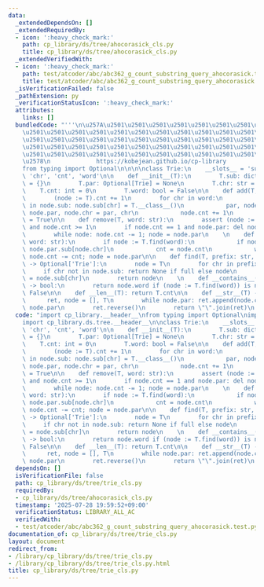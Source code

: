 ```yaml
---
data:
  _extendedDependsOn: []
  _extendedRequiredBy:
  - icon: ':heavy_check_mark:'
    path: cp_library/ds/tree/ahocorasick_cls.py
    title: cp_library/ds/tree/ahocorasick_cls.py
  _extendedVerifiedWith:
  - icon: ':heavy_check_mark:'
    path: test/atcoder/abc/abc362_g_count_substring_query_ahocorasick.test.py
    title: test/atcoder/abc/abc362_g_count_substring_query_ahocorasick.test.py
  _isVerificationFailed: false
  _pathExtension: py
  _verificationStatusIcon: ':heavy_check_mark:'
  attributes:
    links: []
  bundledCode: "'''\n\u257A\u2501\u2501\u2501\u2501\u2501\u2501\u2501\u2501\u2501\u2501\
    \u2501\u2501\u2501\u2501\u2501\u2501\u2501\u2501\u2501\u2501\u2501\u2501\u2501\
    \u2501\u2501\u2501\u2501\u2501\u2501\u2501\u2501\u2501\u2501\u2501\u2501\u2501\
    \u2501\u2501\u2501\u2501\u2501\u2501\u2501\u2501\u2501\u2501\u2501\u2501\u2501\
    \u2501\u2501\u2501\u2501\u2501\u2501\u2501\u2501\u2501\u2501\u2501\u2501\u2501\
    \u2578\n             https://kobejean.github.io/cp-library               \n'''\n\
    from typing import Optional\n\n\n\nclass Trie:\n    __slots__ = 'sub', 'par',\
    \ 'chr', 'cnt', 'word'\n\n    def __init__(T):\n        T.sub: dict[str, Trie]\
    \ = {}\n        T.par: Optional[Trie] = None\n        T.chr: str = \"\"\n    \
    \    T.cnt: int = 0\n        T.word: bool = False\n\n    def add(T, word: str):\n\
    \        (node := T).cnt += 1\n        for chr in word:\n            if chr not\
    \ in node.sub: node.sub[chr] = T.__class__()\n            par, node = node, node.sub[chr];\
    \ node.par, node.chr = par, chr\n            node.cnt += 1\n        node.word\
    \ = True\n\n    def remove(T, word: str):\n        assert (node := T.find(word))\
    \ and node.cnt >= 1\n        if node.cnt == 1 and node.par: del node.par.sub[node.chr]\n\
    \        while node: node.cnt -= 1; node = node.par\n    \n    def discard(T,\
    \ word: str):\n        if node := T.find(word):\n            if node.par: del\
    \ node.par.sub[node.chr]\n            cnt = node.cnt\n            while node:\
    \ node.cnt -= cnt; node = node.par\n\n    def find(T, prefix: str, full = True)\
    \ -> Optional['Trie']:\n        node = T\n        for chr in prefix:\n       \
    \     if chr not in node.sub: return None if full else node\n            node\
    \ = node.sub[chr]\n        return node\n    \n    def __contains__(T, word: str)\
    \ -> bool:\n        return node.word if (node := T.find(word)) is not None else\
    \ False\n\n    def __len__(T): return T.cnt\n\n    def __str__(T) -> str:\n  \
    \      ret, node = [], T\n        while node.par: ret.append(node.chr); node =\
    \ node.par\n        ret.reverse()\n        return \"\".join(ret)\n    \n"
  code: "import cp_library.__header__\nfrom typing import Optional\nimport cp_library.ds.__header__\n\
    import cp_library.ds.tree.__header__\n\nclass Trie:\n    __slots__ = 'sub', 'par',\
    \ 'chr', 'cnt', 'word'\n\n    def __init__(T):\n        T.sub: dict[str, Trie]\
    \ = {}\n        T.par: Optional[Trie] = None\n        T.chr: str = \"\"\n    \
    \    T.cnt: int = 0\n        T.word: bool = False\n\n    def add(T, word: str):\n\
    \        (node := T).cnt += 1\n        for chr in word:\n            if chr not\
    \ in node.sub: node.sub[chr] = T.__class__()\n            par, node = node, node.sub[chr];\
    \ node.par, node.chr = par, chr\n            node.cnt += 1\n        node.word\
    \ = True\n\n    def remove(T, word: str):\n        assert (node := T.find(word))\
    \ and node.cnt >= 1\n        if node.cnt == 1 and node.par: del node.par.sub[node.chr]\n\
    \        while node: node.cnt -= 1; node = node.par\n    \n    def discard(T,\
    \ word: str):\n        if node := T.find(word):\n            if node.par: del\
    \ node.par.sub[node.chr]\n            cnt = node.cnt\n            while node:\
    \ node.cnt -= cnt; node = node.par\n\n    def find(T, prefix: str, full = True)\
    \ -> Optional['Trie']:\n        node = T\n        for chr in prefix:\n       \
    \     if chr not in node.sub: return None if full else node\n            node\
    \ = node.sub[chr]\n        return node\n    \n    def __contains__(T, word: str)\
    \ -> bool:\n        return node.word if (node := T.find(word)) is not None else\
    \ False\n\n    def __len__(T): return T.cnt\n\n    def __str__(T) -> str:\n  \
    \      ret, node = [], T\n        while node.par: ret.append(node.chr); node =\
    \ node.par\n        ret.reverse()\n        return \"\".join(ret)\n    \n"
  dependsOn: []
  isVerificationFile: false
  path: cp_library/ds/tree/trie_cls.py
  requiredBy:
  - cp_library/ds/tree/ahocorasick_cls.py
  timestamp: '2025-07-28 19:59:52+09:00'
  verificationStatus: LIBRARY_ALL_AC
  verifiedWith:
  - test/atcoder/abc/abc362_g_count_substring_query_ahocorasick.test.py
documentation_of: cp_library/ds/tree/trie_cls.py
layout: document
redirect_from:
- /library/cp_library/ds/tree/trie_cls.py
- /library/cp_library/ds/tree/trie_cls.py.html
title: cp_library/ds/tree/trie_cls.py
---
```

